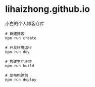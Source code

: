 # lihaizhong.github.io
小白的个人博客仓库

```
# 新建博客
npm run create

# 开发环境运行
npm run dev

# 构建生产环境
npm run build

# 发布构建包
npm run deploy
```
